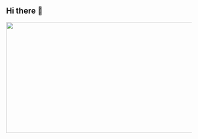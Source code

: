 ## Hi there 👋


<a href="https://www.gitanimals.org/en_US?utm_medium=image&utm_source=wkd2000&utm_content=farm">
<img
  src="https://render.gitanimals.org/farms/wkd2000"
  width="600"
  height="300"
/>
</a>
  
  
